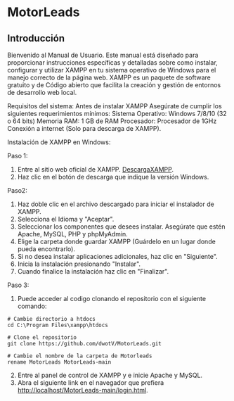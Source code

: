 # MotorLeads


## Introducción
Bienvenido al Manual de Usuario. Este manual está diseñado para proporcionar instrucciones específicas y detalladas sobre como instalar, configurar y utilizar XAMPP en tu sistema operativo de Windows para el manejo correcto de la página web.
XAMPP es un paquete de software gratuito y de Código abierto que facilita la creación y gestión de entornos de desarrollo web local.



Requisitos del sistema:
Antes de instalar XAMPP Asegúrate de cumplir los siguientes requerimientos mínimos:
Sistema Operativo: Windows 7/8/10 (32 o 64 bits)
Memoria RAM: 1 GB de RAM
Procesador: Procesador de 1GHz
Conexión a internet (Solo para descarga de XAMPP).

Instalación de XAMPP en Windows:

Paso 1:
1. Entre al sitio web oficial de XAMPP. [DescargaXAMPP](https://www.apachefriends.org/es/index.html).
2. Haz clic en el botón de descarga que indique la versión Windows.

Paso2: 
1. Haz doble clic en el archivo descargado para iniciar el instalador de XAMPP.
2. Selecciona el Idioma y "Aceptar".
3. Seleccionar los componentes que desees instalar. Asegúrate que estén Apache, MySQL, PHP y phpMyAdmin.
4. Elige la carpeta donde guardar XAMPP (Guárdelo en un lugar donde pueda encontrarlo).
5. Si no desea instalar aplicaciones adicionales, haz clic en "Siguiente".
6. Inicia la instalación presionando "Instalar".
7. Cuando finalice la instalación haz clic en "Finalizar".

Paso 3:
1. Puede acceder al codigo clonando el repositorio con el siguiente comando:
```
# Cambie directorio a htdocs
cd C:\Program Files\xampp\htdocs 

# Clone el repositorio
git clone https://github.com/dwotV/MotorLeads.git

# Cambie el nombre de la carpeta de Motorleads
rename MotorLeads MotorLeads-main
```

2. Entre al panel de control de XAMPP y e inicie Apache y MySQL.
4. Abra el siguiente link en el navegador que prefiera [http://localhost/MotorLeads-main/login.html](http://localhost/MotorLeads-main/login.html).



